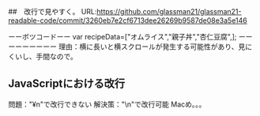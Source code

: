 ##　改行で見やすく。
URL:https://github.com/glassman21/glassman21-readable-code/commit/3260eb7e2cf6713dee26269b9587de08e3a5e146

ーーボツコードーー
var recipeData=["オムライス","親子丼","杏仁豆腐",];
ーーーーーーーーー
理由：横に長いと横スクロールが発生する可能性があり、見にくいし、手間なので。


## JavaScriptにおける改行
問題："¥n"で改行できない
解決策："\n"で改行可能
Macめ。。。